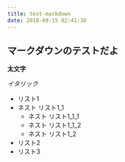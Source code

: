 ```yaml
---
title: test-markdown
date: 2018-09-15 02:41:30
---
```


## マークダウンのテストだよ

**太文字**

*イタリック*

- リスト1
- ネスト リスト1_1
     - ネスト リスト1_1_1
     - ネスト リスト1_1_2
  - ネスト リスト1_2
- リスト2
- リスト3

